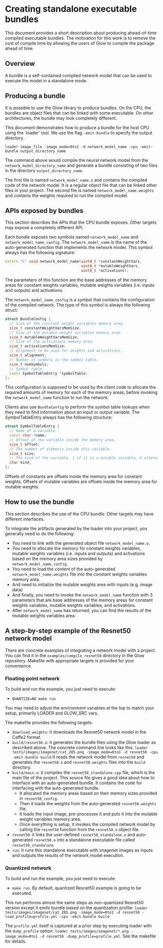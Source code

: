 # Creating standalone executable bundles

This document provides a short description about producing ahead-of-time
compiled executable bundles. The motivation for this work is to remove the cost
of compile time by allowing the users of Glow to compile the package ahead of
time.

## Overview

A bundle is a self-contained compiled network model that can be used to execute
the model in a standalone mode.

## Producing a bundle

It is possible to use the Glow library to produce bundles. On the CPU, the
bundles are object files that can be linked with some executable. On other
architectures, the bundle may look completely different.

This document demonstrates how to produce a bundle for the host CPU using the
'loader' tool.  We use the flag `-emit-bundle` to specify the output directory.

```
loader image_file -image_mode=0to1 -d network_model_name -cpu -emit-bundle output_directory_name
```

The command above would compile the neural network model from the
`network_model_directory_name` and generate a bundle consisting of two files in
the directory `output_directory_name`.

The first file is named `network_model_name.o` and contains the compiled code of
the network model. It is a regular object file that can be linked other files in
your project.  The second file is named `network_model_name.weights` and
contains the weights required to run the compiled model.

## APIs exposed by bundles

This section describes the APIs that the CPU bundle exposes. Other targets may
expose a completely different API.

Each bundle exposes two symbols named `network_model_name` and
`network_model_name_config`.  The `network_model_name` is the name of the
auto-generated function that implements the network model. This symbol always
has the following signature:

```c++
extern "C" void network_model_name(uint8_t *constantWeightVars,
                                   uint8_t *mutableWeightVars,
                                   uint8_t *activations);
```
The parameters of this function are the base addresses of the memory areas for
constant weights variables, mutable weights variables (i.e. inputs and outputs)
and activations.

The `network_model_name_config` is a symbol that contains the configuration of
the compiled network. The type of this symbol is always the following struct:
```c++
struct BundleConfig {
  // Size of the constant weight variables memory area.
  size_t constantWeightVarsMemSize;
  // Size of the mutable weight variables memory area.
  size_t mutableWeightVarsMemSize;
  // Size of the activations memory area.
  size_t activationsMemSize;
  // Alignment to be used for weights and activations.
  size_t alignment;
  // Number of symbols in the symbol table.
  size_t numSymbols;
  // Symbol table.
  const SymbolTableEntry *symbolTable;
};
```
This configuration is supposed to be used by the client code to allocate the
required amounts of memory for each of the memory areas, before invoking the
`network_model_name` function to run the network.

Clients also use `BundleConfig` to perform the symbol table lookups when they
need to find information about an input or output variable.
The SymbolTableEntry always has the following structure:
```c++
struct SymbolTableEntry {
  // Name of a variable.
  const char *name;
  // Offset of the variable inside the memory area.
  size_t offset;
  // The number of elements inside this variable.
  size_t size;
  // The kind of the variable. 1 if it is a mutable variable, 0 otherwise.
  char kind;
};
```

Offsets of constants are offsets inside the memory area for constant weights.
Offsets of mutable variables are offsets inside the memory area for mutable
weights.

## How to use the bundle

This section describes the use of the CPU bundle. Other targets may have
different interfaces.

To integrate the artifacts generated by the loader into your project, you
generally need to do the following:
* You need to link with the generated object file `network_model_name.o`.
* You need to allocate the memory for constant weights variables,
mutable weights variables (i.e. inputs and outputs) and activations based on the
memory area sizes provided by `network_model_name_config`.
* You need to load the content of the auto-generated `network_model_name.weights`
file into the constant weights variables memory area.
* And need to initialize the mutable weights area with inputs (e.g. image data)
* And finally, you need to invoke the `network_model_name` function with 3
parameters that are base addresses of the memory areas for constant weights variables,
mutable weights variables, and activations.
* After `network_model_name` has returned, you can find the results of the mutable weights
variables area.

## A step-by-step example of the Resnet50 network model

There are concrete examples of integrating a network model with a project.  You
can find it in the `examples/compile_resnet50` directory in the Glow
repository. Makefile with appropriate targets is provided for your convenience.

### Floating point network
To build and run the example, you just need to execute:
* `QUANTIZE=NO make run`

You may need to adjust the environment variables at the top to match
your setup, primarily LOADER and GLOW_SRC vars.

The makefile provides the following targets:
* `download_weights`: it downloads the Resnet50 network model in the Caffe2 format.
* `build/resnet50.o`: it generates the bundle files using the Glow loader as described above.
  The concrete command line looks like this:
  `loader tests/images/imagenet/cat_285.png -image_mode=0to1 -d resnet50 -cpu -emit-bundle build`
  It reads the network model from `resnet50` and generates the `resnet50.o`
  and `resnet50.weights` files into the `build` directory.
* `build/main.o`:  it compiles the `resnet50_standalone.cpp` file, which is the main file of the project.
  This source file gives a good idea about how to interface with an auto-generated bundle.
  It contains the code for interfacing with the auto-generated bundle.
  *  It allocated the memory areas based on their memory sizes provided in `resnet50_config`.
  *  Then it loads the weights from the auto-generated `resnet50.weights` file.
  *  It loads the input image, pre-processes it and puts it into the mutable weight variables
     memory area.
  *  Once everything is setup, it invokes the compiled network model by calling the
     `resnet50` function from the `resnet50.o` object file.
 * `resnet50`: it links the user-defined `resnet50_standalone.o` and auto-generated `resnet50.o`
  into a standalone executable file called `resnet50_standalone`
  * `run`: it runs this standalone executable with imagenet images as inputs and outputs the
results of the network model execution.

### Quantized network
To build and run the example, you just need to execute:
* `make run`. By default, quantized Resnet50 example is going to be executed.

This run performs almost the same steps as non-quantized Resnet50 version
except it emits bundle based on the quantization profile:
`loader tests/images/imagenet/cat_285.png -image_mode=0to1 -d resnet50
-load_profile=profile.yml -cpu -emit-bundle build`

The `profile.yml` itself is captured at a prior step by executing loader with the `dump_profile` option:
`loader tests/images/imagenet/*.png -image_mode=0to1 -d resnet50 -dump_profile=profile.yml`.
See the makefile for details.
